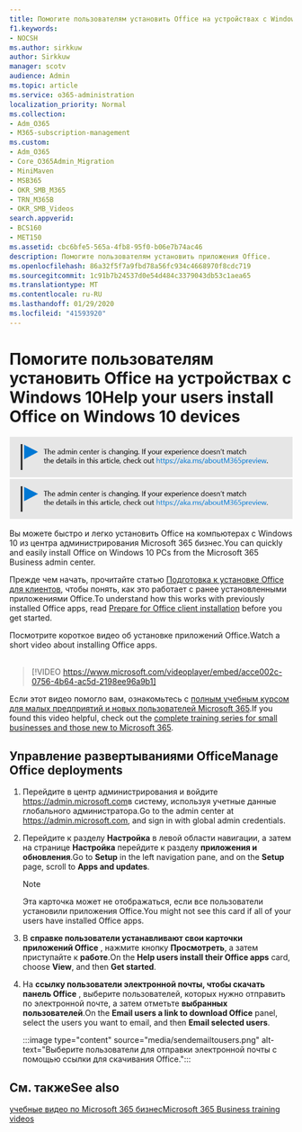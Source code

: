 ```yaml
---
title: Помогите пользователям установить Office на устройствах с Windows 10
f1.keywords:
- NOCSH
ms.author: sirkkuw
author: Sirkkuw
manager: scotv
audience: Admin
ms.topic: article
ms.service: o365-administration
localization_priority: Normal
ms.collection:
- Adm_O365
- M365-subscription-management
ms.custom:
- Adm_O365
- Core_O365Admin_Migration
- MiniMaven
- MSB365
- OKR_SMB_M365
- TRN_M365B
- OKR_SMB_Videos
search.appverid:
- BCS160
- MET150
ms.assetid: cbc6bfe5-565a-4fb8-95f0-b06e7b74ac46
description: Помогите пользователям установить приложения Office.
ms.openlocfilehash: 86a32f5f7a9fbd78a56fc934c4668970f8cdc719
ms.sourcegitcommit: 1c91b7b24537d0e54d484c3379043db53c1aea65
ms.translationtype: MT
ms.contentlocale: ru-RU
ms.lasthandoff: 01/29/2020
ms.locfileid: "41593920"
---
```

# <a name="help-your-users-install-office-on-windows-10-devices"></a><span data-ttu-id="a6e6c-103">Помогите пользователям установить Office на устройствах с Windows 10</span><span class="sxs-lookup"><span data-stu-id="a6e6c-103">Help your users install Office on Windows 10 devices</span></span>

<span data-ttu-id="a6e6c-104">[![Надпись, оповещающая об изменении Центра администрирования. Дополнительные сведения см. на сайте aka.ms/aboutM365preview.](media/m365admincenterchanging.png)](https://docs.microsoft.com/office365/admin/microsoft-365-admin-center-preview)</span><span class="sxs-lookup"><span data-stu-id="a6e6c-104">[![Label to let you know the admin center is changing and you can find more details at aka.ms/aboutM365preview.](media/m365admincenterchanging.png)](https://docs.microsoft.com/office365/admin/microsoft-365-admin-center-preview)</span></span>

<span data-ttu-id="a6e6c-105">Вы можете быстро и легко установить Office на компьютерах с Windows 10 из центра администрирования Microsoft 365 бизнес.</span><span class="sxs-lookup"><span data-stu-id="a6e6c-105">You can quickly and easily install Office on Windows 10 PCs from the Microsoft 365 Business admin center.</span></span>
  
<span data-ttu-id="a6e6c-106">Прежде чем начать, прочитайте статью [Подготовка к установке Office для клиентов](prepare-for-office-client-deployment.md), чтобы понять, как это работает с ранее установленными приложениями Office.</span><span class="sxs-lookup"><span data-stu-id="a6e6c-106">To understand how this works with previously installed Office apps, read [Prepare for Office client installation](prepare-for-office-client-deployment.md) before you get started.</span></span>

<span data-ttu-id="a6e6c-107">Посмотрите короткое видео об установке приложений Office.</span><span class="sxs-lookup"><span data-stu-id="a6e6c-107">Watch a short video about installing Office apps.</span></span><br><br>

> [!VIDEO https://www.microsoft.com/videoplayer/embed/acce002c-0756-4b64-ac5d-2198ee96a9b1] 

<span data-ttu-id="a6e6c-108">Если этот видео помогло вам, ознакомьтесь с [полным учебным курсом для малых предприятий и новых пользователей Microsoft 365](https://support.office.com/article/6ab4bbcd-79cf-4000-a0bd-d42ce4d12816).</span><span class="sxs-lookup"><span data-stu-id="a6e6c-108">If you found this video helpful, check out the [complete training series for small businesses and those new to Microsoft 365](https://support.office.com/article/6ab4bbcd-79cf-4000-a0bd-d42ce4d12816).</span></span>

## <a name="manage-office-deployments"></a><span data-ttu-id="a6e6c-109">Управление развертываниями Office</span><span class="sxs-lookup"><span data-stu-id="a6e6c-109">Manage Office deployments</span></span>

1. <span data-ttu-id="a6e6c-110">Перейдите в центр администрирования и войдите <a href="https://go.microsoft.com/fwlink/p/?linkid=2024339" target="_blank">https://admin.microsoft.com</a>в систему, используя учетные данные глобального администратора.</span><span class="sxs-lookup"><span data-stu-id="a6e6c-110">Go to the admin center at <a href="https://go.microsoft.com/fwlink/p/?linkid=2024339" target="_blank">https://admin.microsoft.com</a>, and sign in with global admin credentials.</span></span> 

2. <span data-ttu-id="a6e6c-111">Перейдите к разделу **Настройка** в левой области навигации, а затем на странице **Настройка** перейдите к разделу **приложения и обновления**.</span><span class="sxs-lookup"><span data-stu-id="a6e6c-111">Go to **Setup** in the left navigation pane, and on the **Setup** page, scroll to **Apps and updates**.</span></span>
    > [!NOTE]
    > <span data-ttu-id="a6e6c-112">Эта карточка может не отображаться, если все пользователи установили приложения Office.</span><span class="sxs-lookup"><span data-stu-id="a6e6c-112">You might not see this card if all of your  users have installed Office apps.</span></span>
  
3. <span data-ttu-id="a6e6c-113">В **справке пользователи устанавливают свои карточки приложений Office** , нажмите кнопку **Просмотреть**, а затем приступайте к **работе**.</span><span class="sxs-lookup"><span data-stu-id="a6e6c-113">On the **Help users install their Office apps** card, choose **View**, and then **Get started**.</span></span>
    
4. <span data-ttu-id="a6e6c-114">На **ссылку пользователи электронной почты, чтобы скачать панель Office** , выберите пользователей, которых нужно отправить по электронной почте, а затем отметьте **выбранных пользователей**.</span><span class="sxs-lookup"><span data-stu-id="a6e6c-114">On the **Email users a link to download Office** panel, select the users you want to email, and then **Email selected users**.</span></span>

    
      :::image type="content" source="media/sendemailtousers.png" alt-text="Выберите пользователи для отправки электронной почты с помощью ссылки для скачивания Office.":::

## <a name="see-also"></a><span data-ttu-id="a6e6c-116">См. также</span><span class="sxs-lookup"><span data-stu-id="a6e6c-116">See also</span></span>

[<span data-ttu-id="a6e6c-117">учебные видео по Microsoft 365 бизнес</span><span class="sxs-lookup"><span data-stu-id="a6e6c-117">Microsoft 365 Business training videos</span></span>](https://support.office.com/article/6ab4bbcd-79cf-4000-a0bd-d42ce4d12816)
